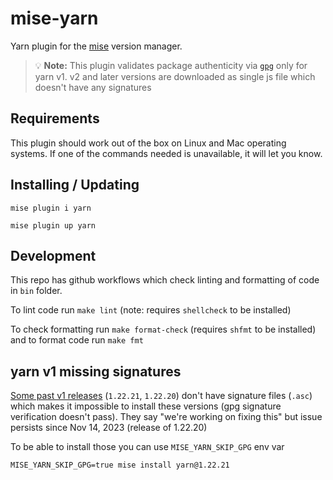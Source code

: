 # mise-yarn

Yarn plugin for the [mise](https://mise.jdx.dev/) version manager.

> 💡 **Note:** This plugin validates package authenticity via [`gpg`](https://www.openpgp.org/) only for yarn v1.
> v2 and later versions are downloaded as single js file which doesn't have any signatures

## Requirements

This plugin should work out of the box on Linux and Mac operating systems.
If one of the commands needed is unavailable, it will let you know.

## Installing / Updating

```
mise plugin i yarn
```

```
mise plugin up yarn
```

## Development

This repo has github workflows which check linting and formatting of code in `bin` folder.

To lint code run `make lint` (note: requires `shellcheck` to be installed)

To check formatting run `make format-check` (requires `shfmt` to be installed) and to format code run `make fmt`

## yarn v1 missing signatures

[Some past v1 releases](https://github.com/yarnpkg/yarn/releases/) (`1.22.21`, `1.22.20`) don't have signature files (`.asc`) which makes it impossible to install these versions (gpg signature verification doesn't pass). They say "we're working on fixing this" but issue persists since Nov 14, 2023 (release of 1.22.20)

To be able to install those you can use `MISE_YARN_SKIP_GPG` env var

```shell
MISE_YARN_SKIP_GPG=true mise install yarn@1.22.21
```

